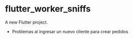 # flutter_worker_sniffs

A new Flutter project.
- Problemas al ingresar un nuevo cliente para crear pedidos